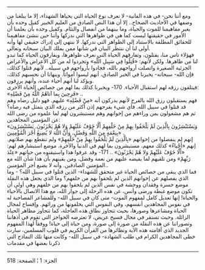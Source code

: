 ------------------------------------------------------------------------

ومع أننا نحن- في هذه الفانية- لا نعرف نوع الحياة التي يحياها الشهداء،
إلا ما يبلغنا من وصفها في الأحاديث الصحاح.. إلا أن هذا النص الصادق من
العليم الخبير كفيل وحده بأن يغير مفاهيمنا للموت والحياة، وما بينهما من
انفصال والتئام. وكفيل وحده بأن يعلمنا أن الأمور في حقيقتها ليست كما هي
في ظواهرها التي ندركها وأننا حين ننشئ مفاهيمنا للحقائق المطلقة بالاستناد
إلى الظواهر التي ندركها. لا ننتهي إلى إدراك حقيقي لها وأنه أولى لنا أن
ننتظر البيان في شأنها ممن يملك البيان سبحانه وتعالى.  
فهؤلاء ناس منا، يقتلون، وتفارقهم الحياة التي نعرف ظواهرها، ويفارقون
الحياة كما تبدو لنا من ظاهرها. ولكن لأنهم: «قُتِلُوا فِي سَبِيلِ اللَّهِ» وتجردوا
له من كل الأعراض والأعراض الجزئية الصغيرة واتصلت أرواحهم بالله، فجادوا
بأرواحهم في سبيله.. لأنهم قتلوا كذلك، فإن الله- سبحانه- يخبرنا في الخبر
الصادق، أنهم ليسوا أمواتاً. وينهانا أن نحسبهم كذلك، ويؤكد لنا أنهم أحياء
عنده، وأنهم يرزقون.  
فيتلقون رزقه لهم استقبال الأحياء. 170- ويخبرنا كذلك بما لهم من خصائص
الحياة الأخرى:  
«فَرِحِينَ بِما آتاهُمُ اللَّهُ مِنْ فَضْلِهِ» ..  
فهم يستقبلون رزق الله بالفرح لأنهم يدركون أنه «مِنْ فَضْلِهِ» عليهم. فهو دليل
رضاه وهم قد قتلوا في سبيل الله. فأي شيء يفرحهم إذن أكثر من رزقه الذي
يتمثل فيه رضاه؟  
ثم هم مشغولون بمن وراءهم من إخوانهم وهم مستبشرون لهم لما علموه من رضى
الله عن المؤمنين المجاهدين:  
«وَيَسْتَبْشِرُونَ بِالَّذِينَ لَمْ يَلْحَقُوا بِهِمْ مِنْ خَلْفِهِمْ أَلَّا خَوْفٌ عَلَيْهِمْ وَلا هُمْ يَحْزَنُونَ.
يَسْتَبْشِرُونَ بِنِعْمَةٍ مِنَ اللَّهِ وَفَضْلٍ، وَأَنَّ اللَّهَ لا يُضِيعُ أَجْرَ الْمُؤْمِنِينَ» .  
إنهم لم ينفصلوا من إخوانهم «بِالَّذِينَ لَمْ يَلْحَقُوا بِهِمْ مِنْ خَلْفِهِمْ» ولم تنقطع بهم
صلاتهم. إنهم «أَحْياءٌ» كذلك معهم، مستبشرون بما لهم في الدنيا والآخرة. موضع
استبشارهم لهم: «أَلَّا خَوْفٌ عَلَيْهِمْ وَلا هُمْ يَحْزَنُونَ» .. 171- وقد عرفوا هذا
واستيقنوه من حياتهم «عِنْدَ رَبِّهِمْ» ومن تلقيهم لما يفيضه عليهم من نعمة وفضل،
ومن يقينهم بأن هذا شأن الله مع المؤمنين الصادقين. وأنه لا يضيع أجر
المؤمنين..  
فما الذي يبقى من خصائص الحياة غير متحقق للشهداء- الذين قتلوا في سبيل
الله؟ - وما الذي يفصلهم عن إخوانهم الذين لم يلحقوا بهم من خلفهم؟ وما
الذي يجعل هذه النقلة موضع حسرة وفقدان ووحشة في نفس الذين لم يلحقوا بهم
من خلفهم وهي أولى أن تكون موضع غبطة ورضى وأنس، عن هذه الرحلة إلى جوار
الله، مع هذا الاتصال بالأحياء والحياة! إنها تعديل كامل لمفهوم الموت- متى
كان في سبيل الله- وللمشاعر المصاحبة له في نفوس المجاهدين أنفسهم، وفي
النفوس التي يخلفونها من ورائهم. وإفساح لمجال الحياة ومشاعرها وصورها،
بحيث تتجاوز نطاق هذه العاجلة، كما تتجاوز مظاهر الحياة الزائلة. وحيث
تستقر في مجال فسيح عريض، لا تعترضه الحواجز التي تقوم في أذهاننا
وتصوراتنا عن هذه النقلة من صورة إلى صورة، ومن حياة إلى حياة! ووفقاً لهذا
المفهوم الجديد الذي أقامته هذه الآية ونظائرها من القرآن الكريم في قلوب
المسلمين، سارت خطى المجاهدين الكرام في طلب الشهادة- في سبيل الله- وكانت
منها تلك النماذج التي ذكرنا بعضها في مقدمات

------------------------------------------------------------------------

الجزء: 1 ¦ الصفحة: 518
